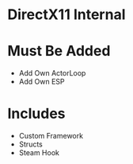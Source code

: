 # DirectX11 Internal

# Must Be Added
- Add Own ActorLoop
- Add Own ESP

# Includes
- Custom Framework
- Structs
- Steam Hook

